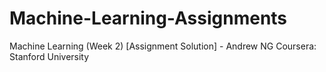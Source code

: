 # Machine-Learning-Assignments
Machine Learning (Week 2) [Assignment Solution] - Andrew NG Coursera: Stanford University 
